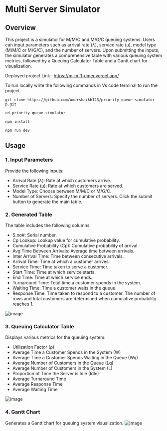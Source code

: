  # Multi Server Simulator


## Overview
This project is a simulator for M/M/C and M/G/C queuing systems. Users can input parameters such as arrival rate (λ), service rate (µ), model type (M/M/C or M/G/C), and the number of servers. Upon submitting the inputs, the simulator generates a comprehensive table with various queuing system metrics, followed by a Queuing Calculator Table and a Gantt chart for visualization.

Deployed project Link : https://m-m-1-umer.vercel.app/

To run locally write the following commands in Vs code terminal to run the project
```
git clone https://github.com/umershaikh123/priority-queue-simulator-p.git

cd priority-queue-simulator

npm install

npm run dev
```

## Usage
### 1. Input Parameters
Provide the following inputs:

- Arrival Rate (λ): Rate at which customers arrive.
- Service Rate (µ): Rate at which customers are served.
- Model Type: Choose between M/M/C or M/G/C.
- Number of Servers: Specify the number of servers.
Click the submit button to generate the main table.

### 2. Generated Table
The table includes the following columns:

- S.no#: Serial number.
- Cp Lookup: Lookup value for cumulative probability.
- Cumulative Probability (Cp): Cumulative probability of arrival.
- Avg Time Between Arrivals: Average time between arrivals.
- Inter Arrival Time: Time between consecutive arrivals.
- Arrival Time: Time at which a customer arrives.
- Service Time: Time taken to serve a customer.
- Start Time: Time at which service starts.
- End Time: Time at which service ends.
- Turnaround Time: Total time a customer spends in the system.
- Waiting Time: Time a customer waits in the queue.
- Response Time: Time taken to respond to a customer.
The number of rows and total customers are determined when cumulative probability reaches 1.

![image](https://github.com/umershaikh123/priority-queue-simulator-p/assets/42178214/93aab8dc-81ad-407d-ae09-4e93bfef1e13)


### 3. Queuing Calculator Table
Displays various metrics for the queuing system:

- Utilization Factor (ρ)
- Average Time a Customer Spends in the System (W)
- Average Time a Customer Spends Waiting in the Queue (Wq)
- Average Number of Customers in the Queue (Lq)
- Average Number of Customers in the System (L)
- Proportion of Time the Server is Idle (Idle)
- Average Turnaround Time
- Average Response Time
- Average Waiting Time

![image](https://github.com/umershaikh123/priority-queue-simulator-p/assets/42178214/3f24a57d-1337-4880-97cc-7b87841364b7)


### 4. Gantt Chart
Generates a Gantt chart for queuing system visualization.
![image](https://github.com/umershaikh123/priority-queue-simulator-p/assets/42178214/6874316e-7177-4a10-9ef9-fc660a544c5a)

